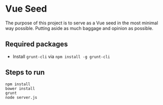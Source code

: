 # Vue Seed

The purpose of this project is to serve as a Vue seed in the most minimal way possible. 
Putting aside as much baggage and opinion as possible.

## Required packages

* Install `grunt-cli` via `npm install -g grunt-cli`

## Steps to run

```
npm install   
bower install   
grunt
node server.js 
```
